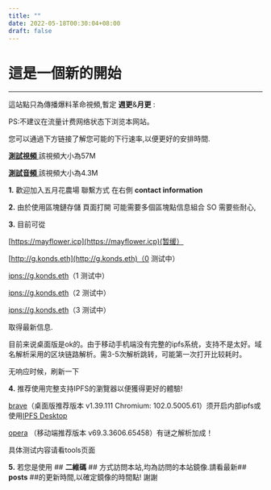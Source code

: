 ```yaml
---
title: ""
date: 2022-05-18T00:30:04+08:00
draft: false
---
```

# 這是一個新的開始 #

----------

這站點只為傳播爆料革命視頻,暫定 **週更**&**月更** :

PS:不建议在流量计费网络状态下浏览本网站。

您可以通過下方链接了解您可能的下行速率,以便更好的安排時間. 

  [ **測試視頻** ](ipfs://bafybeieqdk2ch5rnude6pdra532ldzllqel2xtl4yohk62zftnf5tfkczq/2022.0103.2021YearInReview_Speical.mp4)  該視頻大小為57M

  [ **測試音頻** ](ipfs://bafybeifxy6sn7o5rjibgxzdbskktc3il43bpozzq6rfujpa2rqdqeq7kue/Dear_Mamma_I_Am_Ending_the_CCP.mp3)  該視頻大小為4.3M



**1.** 歡迎加入五月花農場 聯繫方式 在右側 **contact information**

**2.** 由於使用區塊鏈存儲 頁面打開 可能需要多個區塊點信息組合 SO 需要些耐心,

**3.** 目前可從

[https://mayflower.icp](https://mayflower.icp)(暂缓）

[http://g.konds.eth](http://g.konds.eth)（0 测试中）

[ipns://g.konds.eth](ipns://g.konds.eth.link)（1 测试中）

[ipns://g.konds.eth](ipns://g.konds.eth)（2 测试中）

[ipns://g.konds.eth](ipns://k51qzi5uqu5dgpiw7oobksewpgzwlnorvgnbe4m18r7ysqg8mcuof3lozvx1fj)（3 测试中）

取得最新信息. 

目前来说桌面版是ok的。由于移动手机端没有完整的ipfs系统，支持不是太好。域名解析采用的区块链路解析。需3-5次解析跳转，可能第一次打开比较耗时。

无响应时候，刷新一下

**4.** 推荐使用完整支持IPFS的瀏覽器以便獲得更好的體驗!

[brave](https://brave.com/zh/)（桌面版推荐版本 v1.39.111 Chromium: 102.0.5005.61）须开启内部ipfs或使用[IPFS Desktop](http://https://ipfs.io/#install)

 [opera](https://www.opera.com/zh-cn) （移动端推荐版本 v69.3.3606.65458）有谜之解析加成！
 
具体测试内容请看tools页面

**5.** 若您是使用 ## **二維碼** ## 方式訪問本站,均為訪問的本站鏡像.請看最新## **posts** ##的更新時間,以確定鏡像的時間點! 謝謝

 